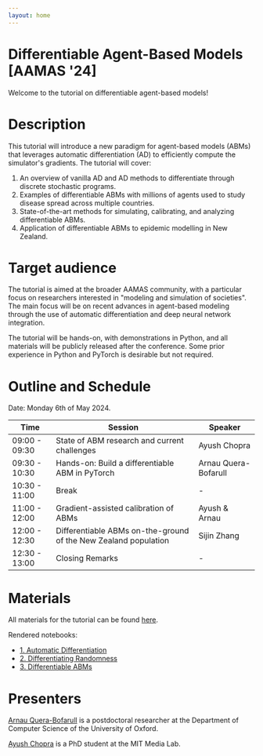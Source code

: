 ```yaml
---
layout: home
---
```


# Differentiable Agent-Based Models <br>[AAMAS '24]

Welcome to the tutorial on differentiable agent-based models!

# Description

This tutorial will introduce a new paradigm for agent-based models (ABMs) that leverages automatic differentiation (AD) to efficiently compute the simulator's gradients. The tutorial will cover:

1. An overview of vanilla AD and AD methods to differentiate through discrete stochastic programs.
2. Examples of differentiable ABMs with millions of agents used to study disease spread across multiple countries.
3. State-of-the-art methods for simulating, calibrating, and analyzing differentiable ABMs.
4. Application of differentiable ABMs to epidemic modelling in New Zealand.


# Target audience

The tutorial is aimed at the broader AAMAS community, with a particular focus on researchers interested in "modeling and simulation of societies". The main focus will be on recent advances in agent-based modeling through the use of automatic differentiation and deep neural network integration.

The tutorial will be hands-on, with demonstrations in Python, and all materials will be publicly released after the conference. Some prior experience in Python and PyTorch is desirable but not required.


# Outline and Schedule

Date: Monday 6th of May 2024.

| Time | Session | Speaker |
| --- | --- | --- |
| 09:00 - 09:30 | State of ABM research and current challenges | Ayush Chopra |
| 09:30 - 10:30 | Hands-on: Build a differentiable ABM in PyTorch | Arnau Quera-Bofarull|
| 10:30 - 11:00 | Break | - |
| 11:00 - 12:00 | Gradient-assisted calibration of ABMs | Ayush & Arnau |
| 12:00 - 12:30 | Differentiable ABMs on-the-ground of the New Zealand population | Sijin Zhang |
| 12:30 - 13:00 | Closing Remarks | - |

# Materials

All materials for the tutorial can be found [here](https://github.com/arnauqb/diff_abms_tutorial).

Rendered notebooks:

- [1. Automatic Differentiation](01-automatic-differentiation)
- [2. Differentiating Randomness](02-differentiating-randomness)
- [3. Differentiable ABMs](03-differentiable-abm)


# Presenters

[Arnau Quera-Bofarull](https://www.arnau.ai) is a postdoctoral researcher at the Department of Computer Science of the University of Oxford.

[Ayush Chopra](https://www.media.mit.edu/people/ayushc/overview/) is a PhD student at the MIT Media Lab.
